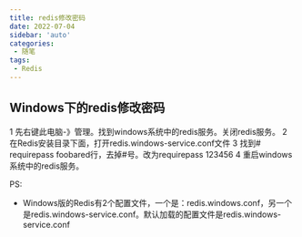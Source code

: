 ```yaml
---
title: redis修改密码
date: 2022-07-04
sidebar: 'auto'
categories: 
 - 随笔
tags:
 - Redis
---
```


## Windows下的redis修改密码

1 先右键此电脑-》管理。找到windows系统中的redis服务。关闭redis服务。 
2 在Redis安装目录下面，打开redis.windows-service.conf文件
3 找到# requirepass foobared行，去掉#号。改为requirepass 123456
4 重启windows系统中的redis服务。

PS:
* Windows版的Redis有2个配置文件，一个是：redis.windows.conf，另一个是redis.windows-service.conf。默认加载的配置文件是redis.windows-service.conf